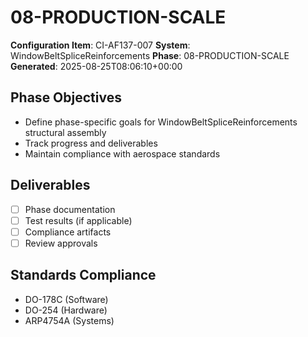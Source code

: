 # 08-PRODUCTION-SCALE

**Configuration Item**: CI-AF137-007
**System**: WindowBeltSpliceReinforcements
**Phase**: 08-PRODUCTION-SCALE
**Generated**: 2025-08-25T08:06:10+00:00

## Phase Objectives
- Define phase-specific goals for WindowBeltSpliceReinforcements structural assembly
- Track progress and deliverables
- Maintain compliance with aerospace standards

## Deliverables
- [ ] Phase documentation
- [ ] Test results (if applicable)
- [ ] Compliance artifacts
- [ ] Review approvals

## Standards Compliance
- DO-178C (Software)
- DO-254 (Hardware)
- ARP4754A (Systems)

